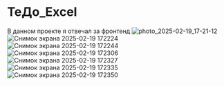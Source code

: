 ﻿# ТеДо_Excel
 В данном проекте я отвечал за фронтенд
![photo_2025-02-19_17-21-12](https://github.com/user-attachments/assets/3c2490bd-1f83-4024-97a6-fc7c4480d501)
![Снимок экрана 2025-02-19 172224](https://github.com/user-attachments/assets/7ab40711-2dc1-47da-880e-af6b1b7ffa23)
![Снимок экрана 2025-02-19 172244](https://github.com/user-attachments/assets/9ce200e3-3bf7-42d8-8e69-b783c4614515)
![Снимок экрана 2025-02-19 172306](https://github.com/user-attachments/assets/ef516625-5302-4c52-9fe4-8089873d1ada)
![Снимок экрана 2025-02-19 172327](https://github.com/user-attachments/assets/938d7967-ca8a-48ad-8b36-0e45c6d9d5f6)
![Снимок экрана 2025-02-19 172335](https://github.com/user-attachments/assets/b520e3d0-69e9-468d-9764-0ef82a24d6b9)
![Снимок экрана 2025-02-19 172350](https://github.com/user-attachments/assets/8fe30b65-05d3-46ca-95d6-8c7ca21ac1d5)
